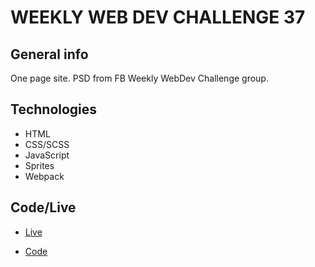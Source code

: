 # WEEKLY WEB DEV CHALLENGE 37

## General info

One page site. PSD from FB Weekly WebDev Challenge group.

## Technologies

- HTML
- CSS/SCSS
- JavaScript
- Sprites
- Webpack

## Code/Live

- [Live](https://maciejploskonka.github.io/wwdc37/dist)

- [Code](https://github.com/maciejploskonka/wwdc37)
